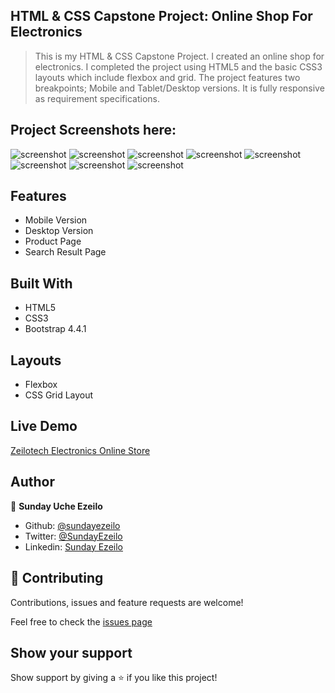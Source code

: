 ## HTML &amp; CSS Capstone Project: Online Shop For Electronics

> This is my HTML & CSS Capstone Project. I created an online shop for electronics. I completed the project using HTML5 and the basic CSS3 layouts which include flexbox and grid. The project features two breakpoints; Mobile and Tablet/Desktop versions. It is fully responsive as requirement specifications.

## Project Screenshots here:

![screenshot](screenshots/page-1.png)
![screenshot](screenshots/page-2.png)
![screenshot](screenshots/page-4.png)
![screenshot](screenshots/page-5.png)
![screenshot](screenshots/page-6.png)
![screenshot](screenshots/page-7.png)
![screenshot](screenshots/page-8.png)
![screenshot](screenshots/page-9.png)

## Features

- Mobile Version
- Desktop Version
- Product Page
- Search Result Page

## Built With

- HTML5
- CSS3
- Bootstrap 4.4.1

## Layouts

- Flexbox
- CSS Grid Layout

## Live Demo

[Zeilotech Electronics Online Store](https://raw.githack.com/ezeilo-su/html-css-capstone/dev/index.html)

## Author

👤 **Sunday Uche Ezeilo**

- Github: [@sundayezeilo](https://github.com/ezeilo-su)
- Twitter: [@SundayEzeilo](https://twitter.com/SundayEzeilo)
- Linkedin: [Sunday Ezeilo](https://www.linkedin.com/in/sunday-ezeilo-a6a67664/)

## 🤝 Contributing

Contributions, issues and feature requests are welcome!

Feel free to check the [issues page](https://github.com/ezeilo-su/html-css-capstone/issues)

## Show your support

Show support by giving a ⭐️ if you like this project!
